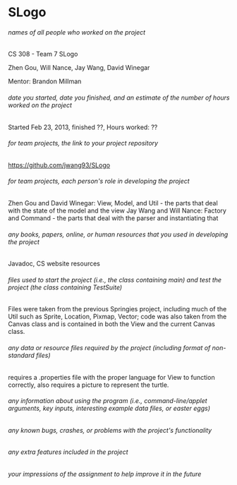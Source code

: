 # SLogo

###### names of all people who worked on the project
CS 308 - Team 7 SLogo 

Zhen Gou, Will Nance, Jay Wang, David Winegar

Mentor: Brandon Millman

###### date you started, date you finished, and an estimate of the number of hours worked on the project

Started Feb 23, 2013, finished ??, Hours worked: ??

###### for team projects, the link to your project repository

https://github.com/jwang93/SLogo

###### for team projects, each person's role in developing the project

Zhen Gou and David Winegar: View, Model, and Util - the parts that deal with the state of the model and the view
Jay Wang and Will Nance: Factory and Command - the parts that deal with the parser and instantiating that

###### any books, papers, online, or human resources that you used in developing the project

Javadoc, CS website resources

###### files used to start the project (i.e., the class containing main) and test the project (the class containing TestSuite)

Files were taken from the previous Springies project, including much of the Util such as Sprite, Location, Pixmap, Vector; 
code was also taken from the Canvas class and is contained in both the View and the current Canvas class.

###### any data or resource files required by the project (including format of non-standard files)
requires a .properties file with the proper language for View to function correctly, also requires a picture to represent the turtle.

###### any information about using the program (i.e., command-line/applet arguments, key inputs, interesting example data files, or easter eggs)

###### any known bugs, crashes, or problems with the project's functionality

###### any extra features included in the project

###### your impressions of the assignment to help improve it in the future

